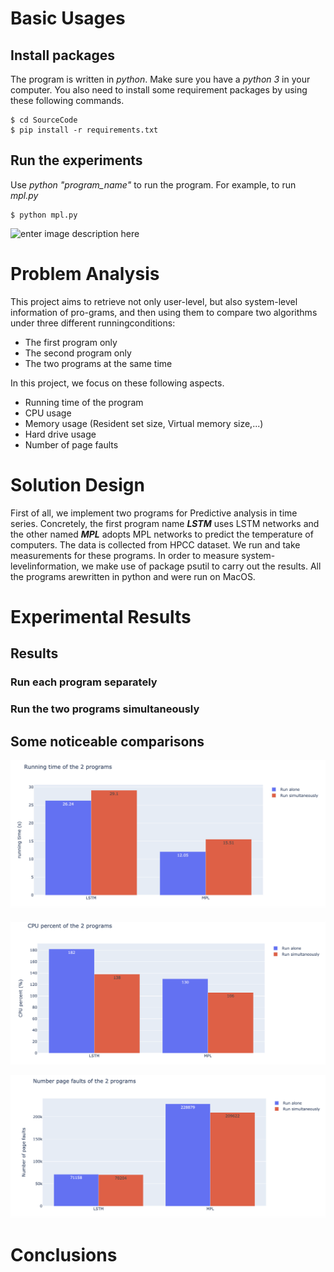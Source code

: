 # Basic Usages

## Install packages
The program is written in *python*. Make sure you have a *python 3* in your computer. You also need to install some requirement packages by using these following commands.


    $ cd SourceCode
    $ pip install -r requirements.txt
    
 ## Run the experiments
 Use *python "program_name"* to run the program. For example, to run *mpl.py*
 

    $ python mpl.py

![enter image description here](https://github.com/chaupmcs/os_project1/blob/master/img/demo_mpl.gif?raw=true)

# Problem Analysis
This project aims to retrieve not only user-level, but also system-level information of pro-grams,  and  then  using  them  to  compare  two  algorithms  under  three  different  runningconditions:
   - The first program only
   - The second program only
   - The two programs at the same time


In this project, we focus on these following aspects.
   - Running time of the program
   - CPU usage
   - Memory usage (Resident set size, Virtual memory size,...)
   - Hard drive usage
   - Number of page faults

# Solution Design
First of all, we implement two programs for Predictive analysis in time series. Concretely, the first program name ***LSTM*** uses LSTM networks and the other named ***MPL*** adopts MPL networks to predict the temperature of computers. The data is collected from HPCC dataset. We run and take measurements for these programs.  In order to measure system-levelinformation, we make use of package psutil to carry out the results.  All the programs arewritten in python and were run on MacOS.

# Experimental Results
## Results

### Run each program separately 


### Run the two programs simultaneously

## Some noticeable comparisons

![enter image description here](https://raw.githubusercontent.com/chaupmcs/os_project1/master/img/running_time.png)

![enter image description here](https://raw.githubusercontent.com/chaupmcs/os_project1/master/img/cpu_percent.png)

![enter image description here](https://raw.githubusercontent.com/chaupmcs/os_project1/master/img/page_faults.png)

# Conclusions
